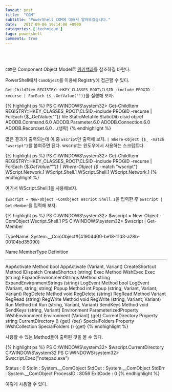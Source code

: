 ```yaml
---
layout: post
title:  "COM"
subtitle: "PowerShell COM에 대해서 알아보겠습니다."
date:   2017-09-06 19:14:00 +0900
categories: ['technique']
tags: powershell
comments: true
---
```


<br/><br/>

`COM`은 Component Object Model로 [위키백과](https://ko.wikipedia.org/wiki/%EC%BB%B4%ED%8F%AC%EB%84%8C%ED%8A%B8_%EC%98%A4%EB%B8%8C%EC%A0%9D%ED%8A%B8_%EB%AA%A8%EB%8D%B8)를 참조하길 바란다.

PowerShell에서 `ComObject`를 이용해 Registry에 접근할 수 있다.

`Get-ChildItem REGISTRY::HKEY_CLASSES_ROOT\CLSID -include PROGID -recurse | ForEach {$_.GetValue("")}`를 실행해 보자.


{% highlight ps %}
PS C:\WINDOWS\system32> Get-ChildItem REGISTRY::HKEY_CLASSES_ROOT\CLSID -include PROGID -recurse | ForEach {$_.GetValue("")}
file
StaticMetafile
StaticDib
clsid
objref
ADODB.Command.6.0
ADODB.Parameter.6.0
ADODB.Connection.6.0
ADODB.Recordset.6.0
...(생략)
{% endhighlight %}

많은 결과가 출력되는데 이 중 `wscript`만 출력해 보자. `| Where-Object {$_ -match "wscript"}`를 붙여주면 된다. wscript는 윈도우에서 사용하는 스크립트다.

{% highlight ps %}
PS C:\WINDOWS\system32> Get-ChildItem REGISTRY::HKEY_CLASSES_ROOT\CLSID -include PROGID -recurse | ForEach {$_.GetValue("")} | Where-Object {$_ -match "wscript"}
WScript.Network.1
WScript.Shell.1
WScript.Shell.1
WScript.Network.1
{% endhighlight %}

여기서 WScript.Shell.1을 사용해보자.

`$wscript = New-Object -ComObject Wscript.Shell.1`을 입력한 후 `$wscript | Get-Member`을 입력해 보자.

{% highlight ps %}
PS C:\WINDOWS\system32> $wscript = New-Object -ComObject Wscript.Shell.1
PS C:\WINDOWS\system32> $wscript | Get-Member


   TypeName: System.__ComObject#{41904400-be18-11d3-a28b-00104bd35090}

Name                     MemberType            Definition
----                     ----------            ----------
AppActivate              Method                bool AppActivate (Variant, Variant)
CreateShortcut           Method                IDispatch CreateShortcut (string)
Exec                     Method                IWshExec Exec (string)
ExpandEnvironmentStrings Method                string ExpandEnvironmentStrings (string)
LogEvent                 Method                bool LogEvent (Variant, string, string)
Popup                    Method                int Popup (string, Variant, Variant, Variant)
RegDelete                Method                void RegDelete (string)
RegRead                  Method                Variant RegRead (string)
RegWrite                 Method                void RegWrite (string, Variant, Variant)
Run                      Method                int Run (string, Variant, Variant)
SendKeys                 Method                void SendKeys (string, Variant)
Environment              ParameterizedProperty IWshEnvironment Environment (Variant) {get}
CurrentDirectory         Property              string CurrentDirectory () {get} {set}
SpecialFolders           Property              IWshCollection SpecialFolders () {get}
{% endhighlight %}

사용할 수 있는 Method들이 출력된 것을 볼 수 있다. 

{% highlight ps %}
PS C:\WINDOWS\system32> $wscript.CurrentDirectory
C:\WINDOWS\system32
PS C:\WINDOWS\system32> $wscript.Exec("notepad.exe")


Status    : 0
StdIn     : System.__ComObject
StdOut    : System.__ComObject
StdErr    : System.__ComObject
ProcessID : 8056
ExitCode  : 0
{% endhighlight %}

이렇게 사용할 수 있다.



